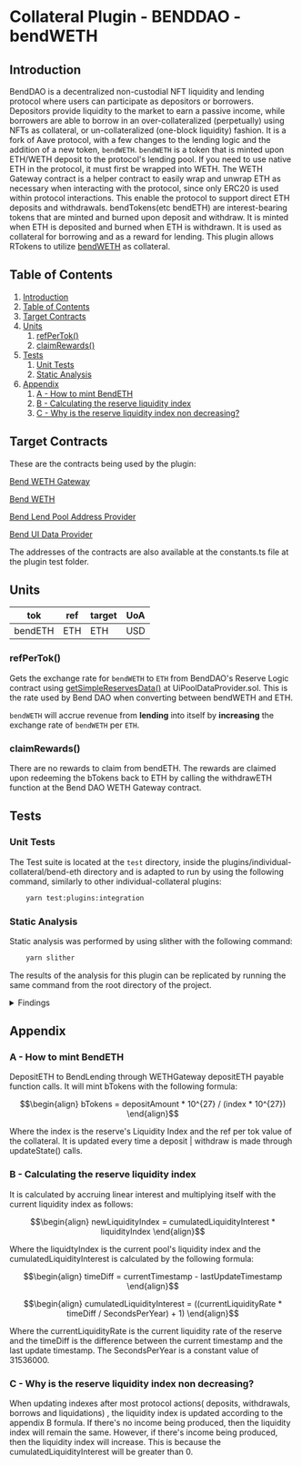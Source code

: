 # Collateral Plugin - BENDDAO - bendWETH

## Introduction

BendDAO is a decentralized non-custodial NFT liquidity and lending protocol where users can participate as depositors or borrowers. 
Depositors provide liquidity to the market to earn a passive income, while borrowers are able to borrow in an over-collateralized (perpetually) using NFTs as collateral, or un-collateralized (one-block liquidity) fashion.
It is a fork of Aave protocol, with a few changes to the lending logic and the addition of a new token, 
`bendWETH`. `bendWETH` is a token that is minted upon ETH/WETH deposit to the protocol's lending pool.
If you need to use native ETH in the protocol, it must first be wrapped into WETH. The WETH Gateway contract is a helper contract to easily wrap and unwrap ETH as necessary when interacting with the protocol, since only ERC20 is used within protocol interactions. This enable the protocol to support direct ETH deposits and withdrawals.
bendTokens(etc bendETH) are interest-bearing tokens that are minted and burned upon deposit and withdraw.
It is minted when ETH is deposited and burned when ETH is withdrawn. It is used as collateral for borrowing and as a reward for lending. 
This plugin allows RTokens to utilize [bendWETH](https://github.com/BendDAO/bend-lending-protocol/blob/main/contracts/protocol/BToken.sol) as collateral. 


## Table of Contents

1. [Introduction](#introduction)
2. [Table of Contents](#table-of-contents)
3. [Target Contracts](#target-contracts)
4. [Units](#units)
    1. [refPerTok()](#refpertok)
    2. [claimRewards()](#claimrewards)
5. [Tests](#tests)
    1. [Unit Tests](#unit-tests)
    2. [Static Analysis](#static-analysis)
6. [Appendix](#appendix)
    1. [A - How to mint BendETH](#a---how-to-mint-bendeth)
    2. [B - Calculating the reserve liquidity index](#b---calculating-the-reserve-liquidity-index)
    3. [C - Why is the reserve liquidity index non decreasing?](#c---why-is-the-reserve-liquidity-index-non-decreasing)



## Target Contracts

These are the contracts being used by the plugin:

[Bend WETH Gateway](https://etherscan.io/address/0x3B968D2D299B895A5Fcf3BBa7A64ad0F566e6F88)

[Bend WETH](https://etherscan.io/token/0xed1840223484483c0cb050e6fc344d1ebf0778a9)

[Bend Lend Pool Address Provider](https://etherscan.io/address/0x24451F47CaF13B24f4b5034e1dF6c0E401ec0e46)

[Bend UI Data Provider](https://etherscan.io/address/0x132E3E3eC6652299B235A26D601aa9C68806e3FE)

The addresses of the contracts are also available at the constants.ts file at the plugin test folder.


## Units

| tok  | ref | target | UoA |
| ---- | --- | ------ | --- |
| bendETH | ETH | ETH | USD |


### refPerTok()

Gets the exchange rate for `bendWETH` to `ETH` from BendDAO's Reserve Logic contract using [getSimpleReservesData()](https://github.com/BendDAO/bend-lending-protocol/blob/main/contracts/misc/UiPoolDataProvider.sol#L43) at UiPoolDataProvider.sol. This is the rate used by Bend DAO when converting between bendWETH and ETH.

`bendWETH` will accrue revenue from **lending** into itself by **increasing** the exchange rate of `bendWETH` per `ETH`.


### claimRewards()

There are no rewards to claim from bendETH. The rewards are claimed upon redeeming the bTokens back to ETH by calling the withdrawETH function at the Bend DAO WETH Gateway contract.


## Tests

### Unit Tests

The Test suite is located at the `test` directory, inside the plugins/individual-collateral/bend-eth directory and is adapted to run by using the following command, similarly to other individual-collateral plugins:

```bash
    yarn test:plugins:integration
```


### Static Analysis

Static analysis was performed by using slither with the following command:
    
```bash
    yarn slither
```

The results of the analysis for this plugin can be replicated by running the same command from the root directory of the project.

<details>

<summary>Findings</summary>

Severity: High

* None

Severity: Medium

* None

Severity: Low

* None

Severity: Informational

* Pragma version0.8.17 (contracts/plugins/assets/bend-eth/BendWethCollateral.sol#2) necessitates a version too recent to be trusted. Consider deploying with 0.6.12/0.7.6/0.8.16

* Pragma version0.8.17 (contracts/plugins/assets/bend-eth/IBToken.sol#2) necessitates a version too recent to be trusted. Consider deploying with 0.6.12/0.7.6/0.8.16

* Pragma version0.8.17 (contracts/plugins/assets/bend-eth/IIncentivesController.sol#2) necessitates a version too recent to be trusted. Consider deploying with 0.6.12/0.7.6/0.8.16

* Pragma version0.8.17 (contracts/plugins/assets/bend-eth/ILendPoolAddressesProvider.sol#2) necessitates a version too recent to be trusted. Consider deploying with 0.6.12/0.7.6/0.8.16

* Pragma version0.8.17 (contracts/plugins/assets/bend-eth/IScaledBalanceToken.sol#2) necessitates a version too recent to be trusted. Consider deploying with 0.6.12/0.7.6/0.8.16

* Pragma version0.8.17 (contracts/plugins/assets/bend-eth/IUIPoolDataProvider.sol#2) necessitates a version too recent to be trusted. Consider deploying with 0.6.12/0.7.6/0.8.16

* Pragma version0.8.17 (contracts/plugins/assets/bend-eth/IWETHGateway.sol#2) necessitates a version too recent to be trusted. Consider deploying with 0.6.12/0.7.6/0.8.16


</details>


## Appendix

### A - How to mint BendETH

DepositETH to BendLending through WETHGateway depositETH payable function calls. It will mint bTokens with the following formula:

$$\begin{align}
bTokens = depositAmount * 10^{27} / (index * 10^{27})
\end{align}$$
    
Where the index is the reserve's Liquidity Index and the ref per tok value of the collateral. It is updated every time a deposit | withdraw is made through updateState() calls. 


### B - Calculating the reserve liquidity index

It is calculated by accruing linear interest and multiplying itself with the current liquidity index as follows:

$$\begin{align}
newLiquidityIndex = cumulatedLiquidityInterest * liquidityIndex
\end{align}$$

Where the liquidtyIndex is the current pool's liquidity index and the cumulatedLiquidityInterest is calculated by the following formula:

$$\begin{align}
timeDiff = currentTimestamp - lastUpdateTimestamp
\end{align}$$

$$\begin{align}
cumulatedLiquidityInterest = ((currentLiquidityRate * timeDiff / SecondsPerYear) + 1)
\end{align}$$

Where the currentLiquidityRate is the current liquidity rate of the reserve and the timeDiff is the difference between the current timestamp and the last update timestamp. The SecondsPerYear is a constant value of 31536000.

### C - Why is the reserve liquidity index non decreasing?
When updating indexes after most protocol actions( deposits, withdrawals, borrows and liquidations) , the liquidity index is updated according to the appendix B formula. If there's no income being produced, then the liquidity index will remain the same. However, if there's income being produced, then the liquidity index will increase. This is because the cumulatedLiquidityInterest will be greater than 0.
